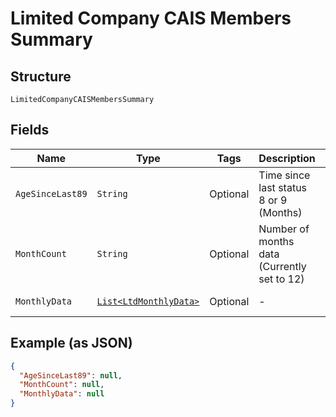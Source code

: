
# Limited Company CAIS Members Summary

## Structure

`LimitedCompanyCAISMembersSummary`

## Fields

| Name | Type | Tags | Description | Getter | Setter |
|  --- | --- | --- | --- | --- | --- |
| `AgeSinceLast89` | `String` | Optional | Time since last status 8 or 9 (Months) | String getAgeSinceLast89() | setAgeSinceLast89(String ageSinceLast89) |
| `MonthCount` | `String` | Optional | Number of months data (Currently set to 12) | String getMonthCount() | setMonthCount(String monthCount) |
| `MonthlyData` | [`List<LtdMonthlyData>`](../../doc/models/ltd-monthly-data.md) | Optional | - | List<LtdMonthlyData> getMonthlyData() | setMonthlyData(List<LtdMonthlyData> monthlyData) |

## Example (as JSON)

```json
{
  "AgeSinceLast89": null,
  "MonthCount": null,
  "MonthlyData": null
}
```

